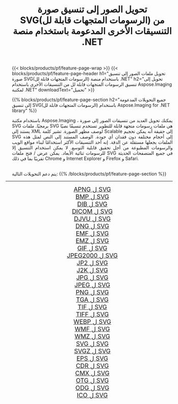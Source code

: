 ﻿---
title: تحويل الصور إلى تنسيق صورة SVG(الرسومات المتجهات قابلة لل) من التنسيقات الأخرى المدعومة باستخدام منصة .NET 
weight: 3920
url: /ar/net/conversion/to/svg 
lang: ar
langdirlevel: 2
locales: zh-hans,ja,it,ru,de,es,fr,nl,id,lt,pl,pt,vi,tr,ko,zh-hant,ar,hi,th,sv,cs,uk,he
description: باستخدام Aspose.Imaging لمكتبة .NET يسهل التحويل إلى SVG(الرسومات المتجهات قابلة لل) من تنسيقات الصور الأخرى المدعومة
---

{{< blocks/products/pf/feature-page-wrap >}}
{{< blocks/products/pf/feature-page-header h1="تحويل ملفات الصور إلى تنسيق صورة SVG(الرسومات المتجهات قابلة لل) باستخدام منصة .NET" h2="تحويل إلى تنسيق الرسومات المتجهات قابلة لل من التنسيقات الأخرى باستخدام Aspose.Imaging لمكتبة .NET" downloadText="تحميل" >}}


{{% blocks/products/pf/feature-page-section  h2="جميع التحويلات المدعومة إلى تنسيق SVG(الرسومات المتجهات قابلة لل) باستخدام Aspose.Imaging for .NET library" %}}
<p align=justify>باستخدام مكتبة Aspose.Imaging ، يمكنك تحويل العديد من تنسيقات الصور إلى صورة SVG برمجيًا. ملفات SVG هي ملفات رسومات متجهة قابلة للتطوير تستخدم تنسيقًا نصيًا يستند إلى XML لوصف مظهر الصورة. تشير كلمة Scalable إلى حقيقة أنه يمكن تحجيم SVG إلى أحجام مختلفة دون فقدان أي جودة. الوصف المستند إلى النص لمثل هذه الملفات يجعلها مستقلة عن الدقة. إنه أحد التنسيقات الأكثر استخدامًا لبناء مواقع الويب والرسومات المطبوعة من أجل تحقيق قابلية التوسع. لا يمكن استخدام التنسيق إلا للرسومات ثنائية الأبعاد. يمكن عرض / فتح ملفات SVG في جميع المتصفحات الحديثة تقريبًا بما في ذلك Chrome و Internet Explorer و Firefox و Safari.</p>
<br/>
يتم دعم التحويلات التالية:
{{% /blocks/products/pf/feature-page-section %}}
<div class="container-fluid productfamilypage bg-gray">
    <div class="convertypes bg-gray agp-content section">
        <div class="container">
		<hr style="margin-left:-20px;"/>
		<div class="row other-converters" style="gap: 10px;font-size: 19px;text-align:center;">
		    <div class='col-md-2 other-converter remove-lp remove-rp'><a href="/imaging/ar/net/conversion/apng-to-svg" style="padding:15px;">APNG ل SVG</a></div>
<div class='col-md-2 other-converter remove-lp remove-rp'><a href="/imaging/ar/net/conversion/bmp-to-svg" style="padding:15px;">BMP ل SVG</a></div>
<div class='col-md-2 other-converter remove-lp remove-rp'><a href="/imaging/ar/net/conversion/dib-to-svg" style="padding:15px;">DIB ل SVG</a></div>
<div class='col-md-2 other-converter remove-lp remove-rp'><a href="/imaging/ar/net/conversion/dicom-to-svg" style="padding:15px;">DICOM ل SVG</a></div>
<div class='col-md-2 other-converter remove-lp remove-rp'><a href="/imaging/ar/net/conversion/djvu-to-svg" style="padding:15px;">DJVU ل SVG</a></div>
<div class='col-md-2 other-converter remove-lp remove-rp'><a href="/imaging/ar/net/conversion/dng-to-svg" style="padding:15px;">DNG ل SVG</a></div>
<div class='col-md-2 other-converter remove-lp remove-rp'><a href="/imaging/ar/net/conversion/emf-to-svg" style="padding:15px;">EMF ل SVG</a></div>
<div class='col-md-2 other-converter remove-lp remove-rp'><a href="/imaging/ar/net/conversion/emz-to-svg" style="padding:15px;">EMZ ل SVG</a></div>
<div class='col-md-2 other-converter remove-lp remove-rp'><a href="/imaging/ar/net/conversion/gif-to-svg" style="padding:15px;">GIF ل SVG</a></div>
<div class='col-md-2 other-converter remove-lp remove-rp'><a href="/imaging/ar/net/conversion/jpeg2000-to-svg" style="padding:15px;">JPEG2000 ل SVG</a></div>
<div class='col-md-2 other-converter remove-lp remove-rp'><a href="/imaging/ar/net/conversion/jp2-to-svg" style="padding:15px;">JP2 ل SVG</a></div>
<div class='col-md-2 other-converter remove-lp remove-rp'><a href="/imaging/ar/net/conversion/j2k-to-svg" style="padding:15px;">J2K ل SVG</a></div>
<div class='col-md-2 other-converter remove-lp remove-rp'><a href="/imaging/ar/net/conversion/jpg-to-svg" style="padding:15px;">JPG ل SVG</a></div>
<div class='col-md-2 other-converter remove-lp remove-rp'><a href="/imaging/ar/net/conversion/jpeg-to-svg" style="padding:15px;">JPEG ل SVG</a></div>
<div class='col-md-2 other-converter remove-lp remove-rp'><a href="/imaging/ar/net/conversion/png-to-svg" style="padding:15px;">PNG ل SVG</a></div>
<div class='col-md-2 other-converter remove-lp remove-rp'><a href="/imaging/ar/net/conversion/tga-to-svg" style="padding:15px;">TGA ل SVG</a></div>
<div class='col-md-2 other-converter remove-lp remove-rp'><a href="/imaging/ar/net/conversion/tif-to-svg" style="padding:15px;">TIF ل SVG</a></div>
<div class='col-md-2 other-converter remove-lp remove-rp'><a href="/imaging/ar/net/conversion/tiff-to-svg" style="padding:15px;">TIFF ل SVG</a></div>
<div class='col-md-2 other-converter remove-lp remove-rp'><a href="/imaging/ar/net/conversion/webp-to-svg" style="padding:15px;">WEBP ل SVG</a></div>
<div class='col-md-2 other-converter remove-lp remove-rp'><a href="/imaging/ar/net/conversion/wmf-to-svg" style="padding:15px;">WMF ل SVG</a></div>
<div class='col-md-2 other-converter remove-lp remove-rp'><a href="/imaging/ar/net/conversion/wmz-to-svg" style="padding:15px;">WMZ ل SVG</a></div>
<div class='col-md-2 other-converter remove-lp remove-rp'><a href="/imaging/ar/net/conversion/svg-to-svg" style="padding:15px;">SVG ل SVG</a></div>
<div class='col-md-2 other-converter remove-lp remove-rp'><a href="/imaging/ar/net/conversion/svgz-to-svg" style="padding:15px;">SVGZ ل SVG</a></div>
<div class='col-md-2 other-converter remove-lp remove-rp'><a href="/imaging/ar/net/conversion/eps-to-svg" style="padding:15px;">EPS ل SVG</a></div>
<div class='col-md-2 other-converter remove-lp remove-rp'><a href="/imaging/ar/net/conversion/cdr-to-svg" style="padding:15px;">CDR ل SVG</a></div>
<div class='col-md-2 other-converter remove-lp remove-rp'><a href="/imaging/ar/net/conversion/cmx-to-svg" style="padding:15px;">CMX ل SVG</a></div>
<div class='col-md-2 other-converter remove-lp remove-rp'><a href="/imaging/ar/net/conversion/otg-to-svg" style="padding:15px;">OTG ل SVG</a></div>
<div class='col-md-2 other-converter remove-lp remove-rp'><a href="/imaging/ar/net/conversion/odg-to-svg" style="padding:15px;">ODG ل SVG</a></div>
<div class='col-md-2 other-converter remove-lp remove-rp'><a href="/imaging/ar/net/conversion/ico-to-svg" style="padding:15px;">ICO ل SVG</a></div>
                </div>
        </div>
    </div>
</div>
<br/>

